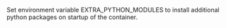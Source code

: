 Set environment variable EXTRA_PYTHON_MODULES to install additional python packages on startup of the container.
